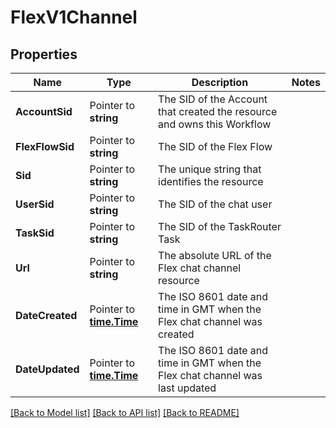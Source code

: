 # FlexV1Channel

## Properties

Name | Type | Description | Notes
------------ | ------------- | ------------- | -------------
**AccountSid** | Pointer to **string** | The SID of the Account that created the resource and owns this Workflow |
**FlexFlowSid** | Pointer to **string** | The SID of the Flex Flow |
**Sid** | Pointer to **string** | The unique string that identifies the resource |
**UserSid** | Pointer to **string** | The SID of the chat user |
**TaskSid** | Pointer to **string** | The SID of the TaskRouter Task |
**Url** | Pointer to **string** | The absolute URL of the Flex chat channel resource |
**DateCreated** | Pointer to [**time.Time**](time.Time.md) | The ISO 8601 date and time in GMT when the Flex chat channel was created |
**DateUpdated** | Pointer to [**time.Time**](time.Time.md) | The ISO 8601 date and time in GMT when the Flex chat channel was last updated |

[[Back to Model list]](../README.md#documentation-for-models) [[Back to API list]](../README.md#documentation-for-api-endpoints) [[Back to README]](../README.md)


